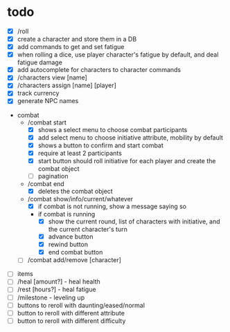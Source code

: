 # todo

- [x] /roll
- [x] create a character and store them in a DB
- [x] add commands to get and set fatigue
- [x] when rolling a dice, use player character's fatigue by default, and deal fatigue damage
- [x] add autocomplete for characters to character commands
- [x] /characters view [name]
- [x] /characters assign [name] [player]
- [x] track currency
- [x] generate NPC names

- combat
	- /combat start
		- [x] shows a select menu to choose combat participants
		- [x] add select menu to choose initiative attribute, mobility by default
		- [x] shows a button to confirm and start combat
		- [x] require at least 2 participants
		- [x] start button should roll initiative for each player and create the combat object
		- [ ] pagination
	- /combat end
		- [x] deletes the combat object
	- /combat show/info/current/whatever
		- [x] if combat is not running, show a message saying so
		- if combat is running
			- [x] show the current round, list of characters with initiative, and the current character's turn
			- [x] advance button
			- [x] rewind button
			- [x] end combat button
	- [ ] /combat add/remove [character]

- [ ] items
- [ ] /heal [amount?] - heal health
- [ ] /rest [hours?] - heal fatigue
- [ ] /milestone - leveling up
- [ ] buttons to reroll with daunting/eased/normal
- [ ] button to reroll with different attribute
- [ ] button to reroll with different difficulty
